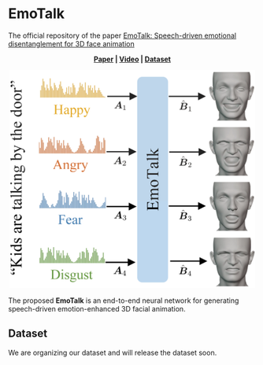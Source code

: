 # EmoTalk
The official repository of the paper [EmoTalk: Speech-driven emotional disentanglement for 3D face animation](https://arxiv.org/abs/2303.11089)

<p align='center'>
  <b>
    <a href="https://arxiv.org/abs/2303.11089">Paper</a>
    | 
    <a href="https://ziqiaopeng.github.io/emotalk/">Video</a>
    |
    <a href="https://github.com/ZiqiaoPeng/EmoTalk">Dataset</a> 
  </b>
</p> 

  <p align='center'>  
    <img src='image/emotalk.png' width='500'/>
  </p>


  The proposed **EmoTalk** is an end-to-end neural network for generating speech-driven emotion-enhanced 3D facial animation.

  ## Dataset

We are organizing our dataset and will release the dataset soon.